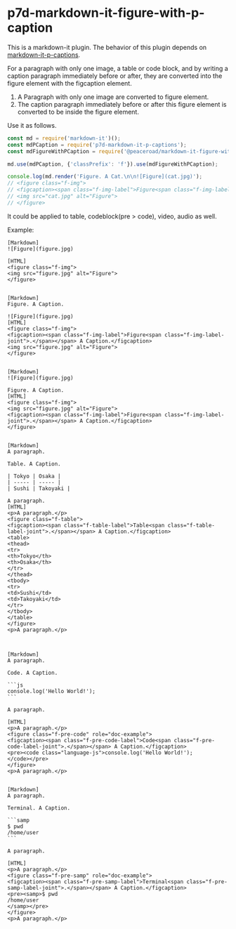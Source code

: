 # p7d-markdown-it-figure-with-p-caption

This is a markdown-it plugin. The behavior of this plugin depends on [markdown-it-p-captions](https://www.npmjs.com/package/p7d-markdown-it-p-captions).

For a paragraph with only one image, a table or code block, and by writing a caption paragraph immediately before or after, they are converted into the figure element with the figcaption element.

1. A Paragraph with only one image are converted to figure element.
2. The caption paragraph immediately before or after this figure element is converted to be inside the figure element.

Use it as follows.

```js
const md = require('markdown-it')();
const mdPCaption = require('p7d-markdown-it-p-captions');
const mdFigureWithPCaption = require('@peaceroad/markdown-it-figure-with-p-caption');

md.use(mdPCaption, {'classPrefix': 'f'}).use(mdFigureWithPCaption);

console.log(md.render('Figure. A Cat.\n\n![Figure](cat.jpg)');
// <figure class="f-img">
// <figcaption><span class="f-img-label">Figure<span class="f-img-label-joint">.</span></span> A Cat.</figcaption>
// <img src="cat.jpg" alt="Figure">
// </figure>
```

It could be applied to table, codeblock(pre > code), video, audio as well.

Example:


~~~
[Markdown]
![Figure](figure.jpg)

[HTML]
<figure class="f-img">
<img src="figure.jpg" alt="Figure">
</figure>


[Markdown]
Figure. A Caption.

![Figure](figure.jpg)
[HTML]
<figure class="f-img">
<figcaption><span class="f-img-label">Figure<span class="f-img-label-joint">.</span></span> A Caption.</figcaption>
<img src="figure.jpg" alt="Figure">
</figure>


[Markdown]
![Figure](figure.jpg)

Figure. A Caption.
[HTML]
<figure class="f-img">
<img src="figure.jpg" alt="Figure">
<figcaption><span class="f-img-label">Figure<span class="f-img-label-joint">.</span></span> A Caption.</figcaption>
</figure>


[Markdown]
A paragraph.

Table. A Caption.

| Tokyo | Osaka |
| ----- | ----- |
| Sushi | Takoyaki |

A paragraph.
[HTML]
<p>A paragraph.</p>
<figure class="f-table">
<figcaption><span class="f-table-label">Table<span class="f-table-label-joint">.</span></span> A Caption.</figcaption>
<table>
<thead>
<tr>
<th>Tokyo</th>
<th>Osaka</th>
</tr>
</thead>
<tbody>
<tr>
<td>Sushi</td>
<td>Takoyaki</td>
</tr>
</tbody>
</table>
</figure>
<p>A paragraph.</p>



[Markdown]
A paragraph.

Code. A Caption.

```js
console.log('Hello World!');
```

A paragraph.

[HTML]
<p>A paragraph.</p>
<figure class="f-pre-code" role="doc-example">
<figcaption><span class="f-pre-code-label">Code<span class="f-pre-code-label-joint">.</span></span> A Caption.</figcaption>
<pre><code class="language-js">console.log('Hello World!');
</code></pre>
</figure>
<p>A paragraph.</p>


[Markdown]
A paragraph.

Terminal. A Caption.

```samp
$ pwd
/home/user
```

A paragraph.

[HTML]
<p>A paragraph.</p>
<figure class="f-pre-samp" role="doc-example">
<figcaption><span class="f-pre-samp-label">Terminal<span class="f-pre-samp-label-joint">.</span></span> A Caption.</figcaption>
<pre><samp>$ pwd
/home/user
</samp></pre>
</figure>
<p>A paragraph.</p>
~~~